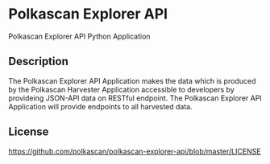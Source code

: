# Polkascan Explorer API
Polkascan Explorer API Python Application

## Description
The Polkascan Explorer API Application makes the data which is produced by the Polkascan Harvester Application accessible to developers by provideing JSON-API data on RESTful endpoint. The Polkascan Explorer API Application will provide endpoints to all harvested data.

## License
https://github.com/polkascan/polkascan-explorer-api/blob/master/LICENSE
